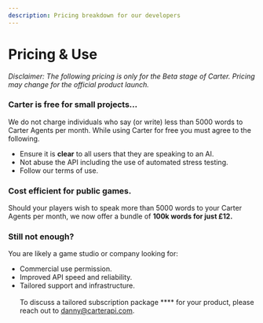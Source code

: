 ```yaml
---
description: Pricing breakdown for our developers
---
```


# Pricing & Use

_Disclaimer: The following pricing is only for the Beta stage of Carter. Pricing may change for the official product launch._

### Carter is free for small projects...

We do not charge individuals who say (or write) less than 5000 words to Carter Agents per month. While using Carter for free you must agree to the following.

* Ensure it is **clear** to all users that they are speaking to an AI.
* Not abuse the API including the use of automated stress testing.
* Follow our terms of use.

### Cost efficient for public games.

Should your players wish to speak more than 5000 words to your Carter Agents per month, we now offer a bundle of **100k words for just £12.**

### Still not enough?

You are likely a game studio or company looking for:

* Commercial use permission.
* Improved API speed and reliability.
* Tailored support and infrastructure.\
  \
  To discuss a tailored subscription package **** for your product, please reach out to [danny@carterapi.com](mailto:danny@carterapi.com).
